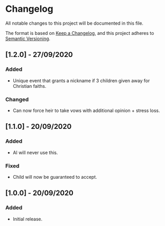# Changelog
All notable changes to this project will be documented in this file.

The format is based on [Keep a Changelog](https://keepachangelog.com/en/1.0.0/),
and this project adheres to [Semantic Versioning](https://semver.org/spec/v2.0.0.html).

## [1.2.0] - 27/09/2020

### Added

- Unique event that grants a nickname if 3 children given away for Christian faiths.

### Changed

- Can now force heir to take vows with additional opinion + stress loss.

## [1.1.0] - 20/09/2020

### Added

- AI will never use this.

### Fixed

- Child will now be guaranteed to accept.

## [1.0.0] - 20/09/2020

### Added

- Initial release.
